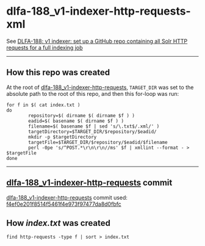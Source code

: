 # dlfa-188_v1-indexer-http-requests-xml

See [DLFA-188: v1 indexer: set up a GitHub repo containing all Solr HTTP requests for a full indexing job](https://jira.nyu.edu/browse/DLFA-188)

---

## How this repo was created

At the root of [dlfa\-188\_v1\-indexer\-http\-requests](https://github.com/NYULibraries/dlfa-188_v1-indexer-http-requests), `TARGET_DIR` was set to the absolute path to the root of this repo, and then this for-loop was run:

```shell
for f in $( cat index.txt )
do 
        repository=$( dirname $( dirname $f ) )
        eadid=$( basename $( dirname $f ) )
        filename=$( basename $f | sed 's/\.txt$/.xml/' )
        targetDirectory=$TARGET_DIR/$repository/$eadid/
        mkdir -p $targetDirectory
        targetFile=$TARGET_DIR/$repository/$eadid/$filename
        perl -0pe 's/^POST.*\r\n\r\n//ms' $f | xmllint --format - > $targetFile
done
```

---

## [dlfa-188\_v1-indexer-http-requests](https://github.com/NYULibraries/dlfa-188_v1-indexer-http-requests/) commit

[dlfa-188\_v1-indexer-http-requests](https://github.com/NYULibraries/dlfa-188_v1-indexer-http-requests/) commit used: [f4ef0e201f8514f5461f4e973f97477da8d0fbfc](https://github.com/NYULibraries/dlfa-188_v1-indexer-http-requests/commit/f4ef0e201f8514f5461f4e973f97477da8d0fbfc)

## How _index.txt_ was created

```shell
find http-requests -type f | sort > index.txt
```
